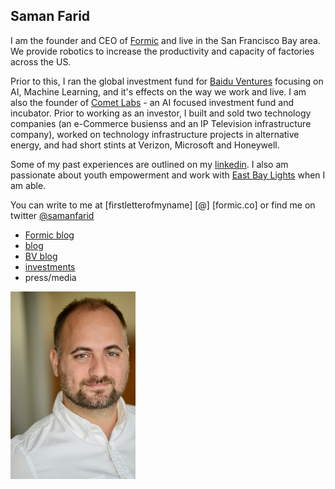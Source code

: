 
## Saman Farid

I am the founder and CEO of [Formic](www.formic.co) and live in the San Francisco Bay area. We provide robotics to increase the productivity and capacity of factories across the US.

Prior to this, I ran the global investment fund for [Baidu Ventures](www.bv.ai) focusing on AI, Machine Learning, and it's effects on the way we work and live. I am also the founder of [Comet Labs](www.cometlabs.io) - an AI focused investment fund and incubator. Prior to working as an investor, I built and sold two technology companies (an e-Commerce busienss and an IP Television infrastructure company), worked on technology infrastructure projects in alternative energy, and had short stints at Verizon, Microsoft and Honeywell.

Some of my past experiences are outlined on my [linkedin](https://www.linkedin.com/in/samanfarid/). I also am passionate about youth empowerment and work with [East Bay Lights](www.eastbaylights.us) when I am able.

You can write to me at \[firstletterofmyname] \[@] \[formic.co] or find me on twitter [@samanfarid](https://twitter.com/samanfarid)

* [Formic blog](https://formic.co/resources)
* [blog](https://medium.com/@samanfarid)
* [BV blog](https://medium.com/baidu-ventures-blog)
* [investments](http://saman.co/2020/06/10/Investments.html)
* press/media

<img src="images/DSC_3275.jpg" alt="face" width="200"/>
